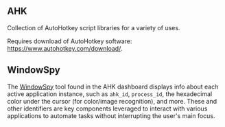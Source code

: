 ## AHK

Collection of AutoHotkey script libraries for a variety of uses. 

Requires download of AutoHotkey software: https://www.autohotkey.com/download/.

## WindowSpy

The [WindowSpy](https://amourspirit.github.io/AutoHotkey-Snippit/WindowSpy.html) tool found in the AHK dashboard displays info about each active application instance, such as ```ahk_id```, ```process_id```, the hexadecimal color under the cursor (for color/image recognition), and more. These and other identifiers are key components leveraged to interact with various applications to automate tasks without interrupting the user's main focus.
